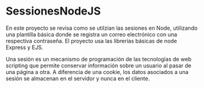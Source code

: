 # SessionesNodeJS

En este proyecto se revisa como se utilzian las sesiones en Node, utilizando una plantilla básica donde se registra un correo electrónico con 
una respectiva contraseña. El proyecto usa las librerías básicas de node Express y EJS. 

Una sesión es un mecanismo de programación de las tecnologías de web scripting que permite conservar información sobre un usuario al pasar de una página a otra. A diferencia de una cookie, los datos asociados a una sesión se almacenan en el servidor y nunca en el cliente.
